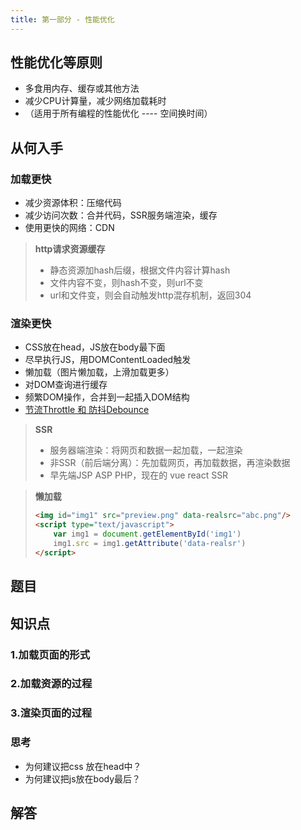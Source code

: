 ```yaml
---
title: 第一部分 - 性能优化
---
```

## 性能优化等原则
* 多食用内存、缓存或其他方法
* 减少CPU计算量，减少网络加载耗时
* （适用于所有编程的性能优化 ---- 空间换时间）

## 从何入手
### **加载更快**
* 减少资源体积：压缩代码
* 减少访问次数：合并代码，SSR服务端渲染，缓存
* 使用更快的网络：CDN

> **http请求资源缓存**
> * 静态资源加hash后缀，根据文件内容计算hash
> * 文件内容不变，则hash不变，则url不变
> * url和文件变，则会自动触发http混存机制，返回304

### **渲染更快**
* CSS放在head，JS放在body最下面
* 尽早执行JS，用DOMContentLoaded触发
* 懒加载（图片懒加载，上滑加载更多）
* 对DOM查询进行缓存
* 频繁DOM操作，合并到一起插入DOM结构
* [节流Throttle 和 防抖Debounce](https://juejin.cn/post/6844903818136649735)

> **SSR**
> * 服务器端渲染：将网页和数据一起加载，一起渲染
> * 非SSR（前后端分离）：先加载网页，再加载数据，再渲染数据
> * 早先端JSP ASP PHP，现在的 vue react SSR

> **懒加载**
> ```html
> <img id="img1" src="preview.png" data-realsrc="abc.png"/>
> <script type="text/javascript">
>     var img1 = document.getElementById('img1')
>     img1.src = img1.getAttribute('data-realsr')
> </script>
> ```


## 题目

## 知识点
### **1.加载页面的形式**

### **2.加载资源的过程**

### **3.渲染页面的过程**

### 思考
* 为何建议把css 放在head中？
* 为何建议把js放在body最后？

## 解答